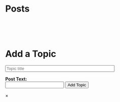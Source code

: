 <html lang="en">
<head>
    <meta charset="UTF-8">
    <meta http-equiv="X-UA-Compatible" content="IE=edge">
    <meta name="viewport" content="width=device-width, initial-scale=1.0">
    <title>Forum</title>
    <link rel="stylesheet" href="forum.css">
</head>
<body>
<!-- action="http://127.0.0.1:8086/api/forum/create" target="_blank" -->
    <h1>Posts</h1>
    <div class="posts" id="postContainer">
    </div>
    <div class="addWrap">
        <br><br>
        <br>
        <h1>Add a Topic</h1>
        <form method=post action="http://127.0.0.1:8086/api/forum/create">
            <input type="text" name="topic" id="topic" class="topic" size=40 maxlength=50 placeholder="Topic title">
            <P><strong>Post Text:</strong><br>
            <input type="text" id="postText" name="postText" class="postText" >
            <button type="submit" class="topicSubmit" id="submitForm">Add Topic</button>
        <!--  -->
    <!-- </div> -->
    <div id="postModal" class="modal">
        <div class="modal-content">
            <span class="close">&times;</span>
            <h3 id="modalPostTitle"></h3>
            <p id="modalPostText"></p>
        </div>
    </div>
<!-- </body> -->
<script src="forum.js">
        